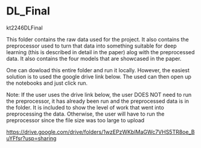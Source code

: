 # DL_Final
kt2246DLFinal

This folder contains the raw data used for the project.  It also contains the preprocessor used to turn
that data into something suitable for deep learning (this is described in detail in the paper) alog with the preprocessed data.
It also contains the four models that are showcased in the paper.  

One can dowload this entire folder and run it locally.
However, the easiest solution is to used the google drive link below.  The used can then open up the notebooks and just click run.

Note:  If the user uses the drive link below, the user DOES NOT need to run the preprocessor, it has already been run and the preprocessed data is in the folder.  It is included
to show the level of work that went into preprocessing the data.  Otherwise, the user will have to run the preprocessor since the file size was too large to upload

https://drive.google.com/drive/folders/1wzEPzWKbIMaGWc7VHS5TR8oe_BuYFfsr?usp=sharing
